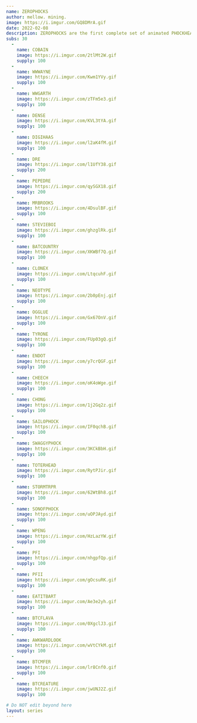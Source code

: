 ```yaml
---
name: ZEROPHOCKS
author: mellow. mining.
image: https://i.imgur.com/GQ8DMrA.gif
date: 2022-02-08
description: ZEROPHOCKS are the first complete set of animated PHOCKHEADS.  The set incorporates glitch stylings paired with pop and NFT culture.  Original buyers of grail card receive all subassets via airdrop within 24 hours of purchase (usually sooner).    
subs: 30
  -
    name: COBAIN
    image: https://i.imgur.com/2tlMt2W.gif
    supply: 100
  -
    name: WWWAYNE
    image: https://i.imgur.com/Kwm1YVy.gif
    supply: 100
  -
    name: WWGARTH
    image: https://i.imgur.com/zTFm5e3.gif
    supply: 100
  -
    name: DENSE
    image: https://i.imgur.com/KVL3tYA.gif
    supply: 100
  -
    name: DIGIHAAS
    image: https://i.imgur.com/l2aK4fM.gif
    supply: 100
  -
    name: DRE
    image: https://i.imgur.com/l1UfY38.gif
    supply: 200
  -
    name: PEPEDRE
    image: https://i.imgur.com/qySGX18.gif
    supply: 200
  -
    name: MRBROOKS
    image: https://i.imgur.com/4DsulBF.gif
    supply: 100
  -
    name: STEVIEBOI
    image: https://i.imgur.com/ghzglRk.gif
    supply: 100
  -
    name: BATCOUNTRY
    image: https://i.imgur.com/XKWBf7Q.gif
    supply: 100
  -
    name: CLONEX
    image: https://i.imgur.com/LtqcuhF.gif
    supply: 100
  -
    name: NEOTYPE
    image: https://i.imgur.com/2b0pEnj.gif
    supply: 100
  -
    name: OGGLUE
    image: https://i.imgur.com/Gx67OnV.gif
    supply: 100
  -
    name: TYRONE
    image: https://i.imgur.com/FUp03gQ.gif
    supply: 100
  -
    name: ENDOT
    image: https://i.imgur.com/y7crQGF.gif
    supply: 100
  -
    name: CHEECH
    image: https://i.imgur.com/oK4oWge.gif
    supply: 100
  -
    name: CHONG
    image: https://i.imgur.com/1j2Gq2z.gif
    supply: 100
  -
    name: SAILOPHOCK
    image: https://i.imgur.com/IF0qchB.gif
    supply: 100
  -
    name: SWAGGYPHOCK
    image: https://i.imgur.com/3KCkBbH.gif
    supply: 100
  -
    name: TOTERHEAD
    image: https://i.imgur.com/RytPJir.gif
    supply: 100
  -
    name: STORMTRPR
    image: https://i.imgur.com/62WtBh8.gif
    supply: 100
  -
    name: SONOFPHOCK
    image: https://i.imgur.com/uOPJAyd.gif
    supply: 100
  -
    name: WPENG
    image: https://i.imgur.com/HzLazYW.gif
    supply: 100
  -
    name: PFI
    image: https://i.imgur.com/nhgpfQp.gif
    supply: 100
  -
    name: PFII
    image: https://i.imgur.com/gOcsuRK.gif
    supply: 100
  -
    name: EATITBART
    image: https://i.imgur.com/Ae3e2yh.gif
    supply: 100
  -
    name: BTCFLAVA
    image: https://i.imgur.com/0XgclJ3.gif
    supply: 100
  -
    name: AWKWARDLOOK
    image: https://i.imgur.com/wVtCYkM.gif
    supply: 100
  -
    name: BTCMFER
    image: https://i.imgur.com/lr8Cnf0.gif
    supply: 100
  -
    name: BTCREATURE
    image: https://i.imgur.com/jwUNJ2Z.gif
    supply: 100

# Do NOT edit beyond here
layout: series
---
```

